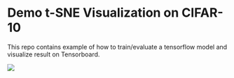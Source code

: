 # Demo t-SNE Visualization on CIFAR-10
This repo contains example of how to train/evaluate a tensorflow model and visualize result on Tensorboard.

<img src='./result.gif'/>
